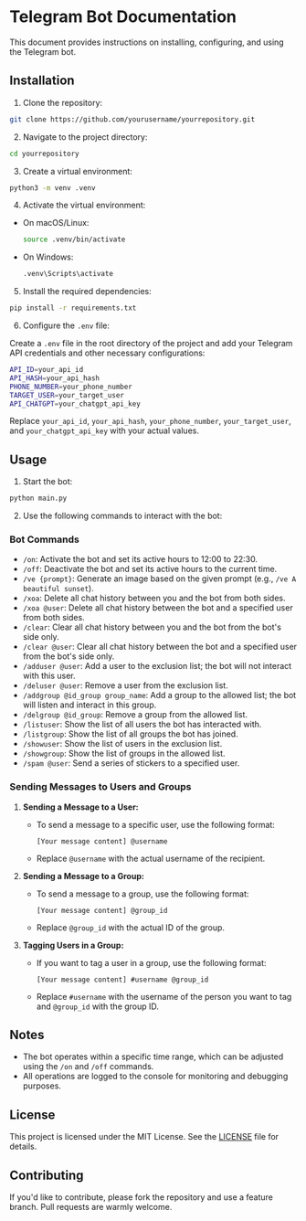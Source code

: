 
# Telegram Bot Documentation

This document provides instructions on installing, configuring, and using the Telegram bot.

## Installation

1. Clone the repository:

```bash
git clone https://github.com/yourusername/yourrepository.git
```

2. Navigate to the project directory:

```bash
cd yourrepository
```

3. Create a virtual environment:

```bash
python3 -m venv .venv
```

4. Activate the virtual environment:

- On macOS/Linux:
  
  ```bash
  source .venv/bin/activate
  ```

- On Windows:

  ```bash
  .venv\Scripts\activate
  ```

5. Install the required dependencies:

```bash
pip install -r requirements.txt
```

6. Configure the `.env` file:

Create a `.env` file in the root directory of the project and add your Telegram API credentials and other necessary configurations:

```bash
API_ID=your_api_id
API_HASH=your_api_hash
PHONE_NUMBER=your_phone_number
TARGET_USER=your_target_user
API_CHATGPT=your_chatgpt_api_key
```

Replace `your_api_id`, `your_api_hash`, `your_phone_number`, `your_target_user`, and `your_chatgpt_api_key` with your actual values.

## Usage

1. Start the bot:

```bash
python main.py
```

2. Use the following commands to interact with the bot:

### Bot Commands

- `/on`: Activate the bot and set its active hours to 12:00 to 22:30.
- `/off`: Deactivate the bot and set its active hours to the current time.
- `/ve {prompt}`: Generate an image based on the given prompt (e.g., `/ve A beautiful sunset`).
- `/xoa`: Delete all chat history between you and the bot from both sides.
- `/xoa @user`: Delete all chat history between the bot and a specified user from both sides.
- `/clear`: Clear all chat history between you and the bot from the bot's side only.
- `/clear @user`: Clear all chat history between the bot and a specified user from the bot's side only.
- `/adduser @user`: Add a user to the exclusion list; the bot will not interact with this user.
- `/deluser @user`: Remove a user from the exclusion list.
- `/addgroup @id_group group_name`: Add a group to the allowed list; the bot will listen and interact in this group.
- `/delgroup @id_group`: Remove a group from the allowed list.
- `/listuser`: Show the list of all users the bot has interacted with.
- `/listgroup`: Show the list of all groups the bot has joined.
- `/showuser`: Show the list of users in the exclusion list.
- `/showgroup`: Show the list of groups in the allowed list.
- `/spam @user`: Send a series of stickers to a specified user.

### Sending Messages to Users and Groups

1. **Sending a Message to a User:**
   - To send a message to a specific user, use the following format:
     ```
     [Your message content] @username
     ```
   - Replace `@username` with the actual username of the recipient.

2. **Sending a Message to a Group:**
   - To send a message to a group, use the following format:
     ```
     [Your message content] @group_id
     ```
   - Replace `@group_id` with the actual ID of the group.

3. **Tagging Users in a Group:**
   - If you want to tag a user in a group, use the following format:
     ```
     [Your message content] #username @group_id
     ```
   - Replace `#username` with the username of the person you want to tag and `@group_id` with the group ID.

## Notes

- The bot operates within a specific time range, which can be adjusted using the `/on` and `/off` commands.
- All operations are logged to the console for monitoring and debugging purposes.

## License

This project is licensed under the MIT License. See the [LICENSE](LICENSE) file for details.

## Contributing

If you'd like to contribute, please fork the repository and use a feature branch. Pull requests are warmly welcome.
